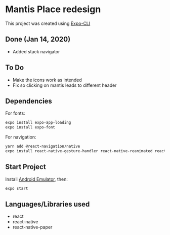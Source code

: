 # Mantis Place redesign
This project was created using [Expo-CLI](https://docs.expo.io/workflow/expo-cli/)

## Done (Jan 14, 2020)
* Added stack navigator

## To Do
* Make the icons work as intended
* Fix so clicking on mantis leads to different header

## Dependencies
For fonts:
```bash
expo install expo-app-loading
expo install expo-font
```

For navigation:
```bash
yarn add @react-navigation/native
expo install react-native-gesture-handler react-native-reanimated react-native-screens react-native-safe-area-context @react-native-community/masked-view react-stack-navigation
```

## Start Project
Install [Android Emulator](https://docs.expo.io/workflow/android-studio-emulator/), then:

```bash
expo start
```

## Languages/Libraries used
* react
* react-native
* react-native-paper